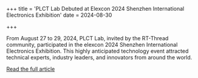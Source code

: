 +++
title = 'PLCT Lab Debuted at Elexcon 2024 Shenzhen International Electronics Exhibition'
date = 2024-08-30

+++

From August 27 to 29, 2024, PLCT Lab, invited by the RT-Thread community, participated in the elexcon 2024 Shenzhen International Electronics Exhibition. This highly anticipated technology event attracted technical experts, industry leaders, and innovators from around the world.

[Read the full article](https://mp.weixin.qq.com/s/Rr04my4SxRPfTT7-wvKriw)